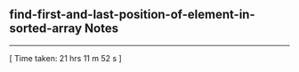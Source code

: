 <h2>find-first-and-last-position-of-element-in-sorted-array Notes</h2><hr>[ Time taken: 21 hrs 11 m 52 s ]